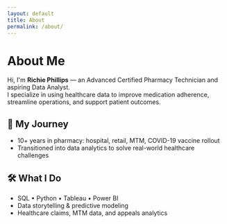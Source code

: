 ```yaml
---
layout: default
title: About
permalink: /about/
---
```


# About Me

Hi, I'm **Richie Phillips** — an Advanced Certified Pharmacy Technician and aspiring Data Analyst.  
I specialize in using healthcare data to improve medication adherence, streamline operations, and support patient outcomes.

## 📍 My Journey
- 10+ years in pharmacy: hospital, retail, MTM, COVID-19 vaccine rollout  
- Transitioned into data analytics to solve real-world healthcare challenges

## 🛠️ What I Do
- SQL • Python • Tableau • Power BI  
- Data storytelling & predictive modeling  
- Healthcare claims, MTM data, and appeals analytics
